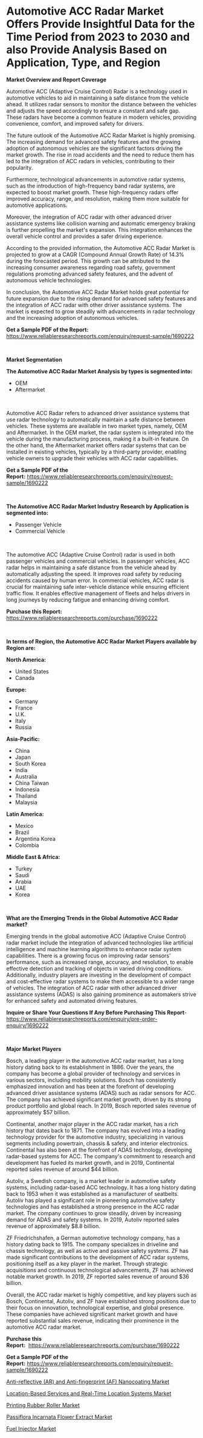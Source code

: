 <p><h1>Automotive ACC Radar Market Offers Provide Insightful Data for the Time Period from 2023 to 2030 and also Provide Analysis Based on Application, Type, and Region</h1></p><p><strong>Market Overview and Report Coverage</strong></p>
<p><p>Automotive ACC (Adaptive Cruise Control) Radar is a technology used in automotive vehicles to aid in maintaining a safe distance from the vehicle ahead. It utilizes radar sensors to monitor the distance between the vehicles and adjusts the speed accordingly to ensure a constant and safe gap. These radars have become a common feature in modern vehicles, providing convenience, comfort, and improved safety for drivers.</p><p>The future outlook of the Automotive ACC Radar Market is highly promising. The increasing demand for advanced safety features and the growing adoption of autonomous vehicles are the significant factors driving the market growth. The rise in road accidents and the need to reduce them has led to the integration of ACC radars in vehicles, contributing to their popularity.</p><p>Furthermore, technological advancements in automotive radar systems, such as the introduction of high-frequency band radar systems, are expected to boost market growth. These high-frequency radars offer improved accuracy, range, and resolution, making them more suitable for automotive applications.</p><p>Moreover, the integration of ACC radar with other advanced driver assistance systems like collision warning and automatic emergency braking is further propelling the market's expansion. This integration enhances the overall vehicle control and provides a safer driving experience.</p><p>According to the provided information, the Automotive ACC Radar Market is projected to grow at a CAGR (Compound Annual Growth Rate) of 14.3% during the forecasted period. This growth can be attributed to the increasing consumer awareness regarding road safety, government regulations promoting advanced safety features, and the advent of autonomous vehicle technologies.</p><p>In conclusion, the Automotive ACC Radar Market holds great potential for future expansion due to the rising demand for advanced safety features and the integration of ACC radar with other driver assistance systems. The market is expected to grow steadily with advancements in radar technology and the increasing adoption of autonomous vehicles.</p></p>
<p><strong>Get a Sample PDF of the Report:</strong> <a href="https://www.reliableresearchreports.com/enquiry/request-sample/1690222">https://www.reliableresearchreports.com/enquiry/request-sample/1690222</a></p>
<p>&nbsp;</p>
<p><strong>Market Segmentation</strong></p>
<p><strong>The Automotive ACC Radar Market Analysis by types is segmented into:</strong></p>
<p><ul><li>OEM</li><li>Aftermarket</li></ul></p>
<p>&nbsp;</p>
<p><p>Automotive ACC Radar refers to advanced driver assistance systems that use radar technology to automatically maintain a safe distance between vehicles. These systems are available in two market types, namely, OEM and Aftermarket. In the OEM market, the radar system is integrated into the vehicle during the manufacturing process, making it a built-in feature. On the other hand, the Aftermarket market offers radar systems that can be installed in existing vehicles, typically by a third-party provider, enabling vehicle owners to upgrade their vehicles with ACC radar capabilities.</p></p>
<p><strong>Get a Sample PDF of the Report:</strong>&nbsp;<a href="https://www.reliableresearchreports.com/enquiry/request-sample/1690222">https://www.reliableresearchreports.com/enquiry/request-sample/1690222</a></p>
<p>&nbsp;</p>
<p><strong>The Automotive ACC Radar Market Industry Research by Application is segmented into:</strong></p>
<p><ul><li>Passenger Vehicle</li><li>Commercial Vehicle</li></ul></p>
<p>&nbsp;</p>
<p><p>The automotive ACC (Adaptive Cruise Control) radar is used in both passenger vehicles and commercial vehicles. In passenger vehicles, ACC radar helps in maintaining a safe distance from the vehicle ahead by automatically adjusting the speed. It improves road safety by reducing accidents caused by human error. In commercial vehicles, ACC radar is crucial for maintaining safe inter-vehicle distance while ensuring efficient traffic flow. It enables effective management of fleets and helps drivers in long journeys by reducing fatigue and enhancing driving comfort.</p></p>
<p><strong>Purchase this Report:</strong>&nbsp; <a href="https://www.reliableresearchreports.com/purchase/1690222">https://www.reliableresearchreports.com/purchase/1690222</a></p>
<p>&nbsp;</p>
<p><strong>In terms of Region, the Automotive ACC Radar Market Players available by Region are:</strong></p>
<p>
    <p> <strong> North America: </strong>
        <ul>
            <li>United States</li>
            <li>Canada</li>
        </ul>
        </p> 
    <p> <strong> Europe: </strong>
        <ul>
            <li>Germany</li>
            <li>France</li>
            <li>U.K.</li>
            <li>Italy</li>
            <li>Russia</li>
        </ul>
        </p> 
    <p> <strong> Asia-Pacific: </strong>
        <ul>
            <li>China</li>
            <li>Japan</li>
            <li>South Korea</li>
            <li>India</li>
            <li>Australia</li>
            <li>China Taiwan</li>
            <li>Indonesia</li>
            <li>Thailand</li>
            <li>Malaysia</li>
        </ul>
        </p> 
    <p> <strong> Latin America: </strong>
        <ul>
            <li>Mexico</li>
            <li>Brazil</li>
            <li>Argentina Korea</li>
            <li>Colombia</li>
        </ul>
        </p> 
    <p> <strong> Middle East & Africa: </strong>
        <ul>
            <li>Turkey</li>
            <li>Saudi</li>
            <li>Arabia</li>
            <li>UAE</li>
            <li>Korea</li>
        </ul>
    </p>
    </p>
<p>&nbsp;</p>
<p><strong>What are the Emerging Trends in the Global Automotive ACC Radar market?</strong></p>
<p><p>Emerging trends in the global automotive ACC (Adaptive Cruise Control) radar market include the integration of advanced technologies like artificial intelligence and machine learning algorithms to enhance radar system capabilities. There is a growing focus on improving radar sensors' performance, such as increased range, accuracy, and resolution, to enable effective detection and tracking of objects in varied driving conditions. Additionally, industry players are investing in the development of compact and cost-effective radar systems to make them accessible to a wider range of vehicles. The integration of ACC radar with other advanced driver assistance systems (ADAS) is also gaining prominence as automakers strive for enhanced safety and automated driving features.</p></p>
<p><strong>Inquire or Share Your Questions If Any Before Purchasing This Report</strong>- <a href="https://www.reliableresearchreports.com/enquiry/pre-order-enquiry/1690222">https://www.reliableresearchreports.com/enquiry/pre-order-enquiry/1690222</a></p>
<p>&nbsp;</p>
<p><strong>Major Market Players</strong></p>
<p><p>Bosch, a leading player in the automotive ACC radar market, has a long history dating back to its establishment in 1886. Over the years, the company has become a global provider of technology and services in various sectors, including mobility solutions. Bosch has consistently emphasized innovation and has been at the forefront of developing advanced driver assistance systems (ADAS) such as radar sensors for ACC. The company has achieved significant market growth, driven by its strong product portfolio and global reach. In 2019, Bosch reported sales revenue of approximately $57 billion.</p><p>Continental, another major player in the ACC radar market, has a rich history that dates back to 1871. The company has evolved into a leading technology provider for the automotive industry, specializing in various segments including powertrain, chassis & safety, and interior electronics. Continental has also been at the forefront of ADAS technology, developing radar-based systems for ACC. The company's commitment to research and development has fueled its market growth, and in 2019, Continental reported sales revenue of around $44 billion.</p><p>Autoliv, a Swedish company, is a market leader in automotive safety systems, including radar-based ACC technology. It has a long history dating back to 1953 when it was established as a manufacturer of seatbelts. Autoliv has played a significant role in pioneering automotive safety technologies and has established a strong presence in the ACC radar market. The company continues to grow steadily, driven by increasing demand for ADAS and safety systems. In 2019, Autoliv reported sales revenue of approximately $8.8 billion.</p><p>ZF Friedrichshafen, a German automotive technology company, has a history dating back to 1915. The company specializes in driveline and chassis technology, as well as active and passive safety systems. ZF has made significant contributions to the development of ACC radar systems, positioning itself as a key player in the market. Through strategic acquisitions and continuous technological advancements, ZF has achieved notable market growth. In 2019, ZF reported sales revenue of around $36 billion.</p><p>Overall, the ACC radar market is highly competitive, and key players such as Bosch, Continental, Autoliv, and ZF have established strong positions due to their focus on innovation, technological expertise, and global presence. These companies have achieved significant market growth and have reported substantial sales revenue, indicating their prominence in the automotive ACC radar market.</p></p>
<p><strong>Purchase this Report:</strong>&nbsp;&nbsp;<a href="https://www.reliableresearchreports.com/purchase/1690222">https://www.reliableresearchreports.com/purchase/1690222</a></p>
<p></p>
<p><strong>Get a Sample PDF of the Report:</strong>&nbsp;<a href="https://www.reliableresearchreports.com/enquiry/request-sample/1690222">https://www.reliableresearchreports.com/enquiry/request-sample/1690222</a></p>
<p><p><a href="https://www.linkedin.com/pulse/anti-reflective-ar-anti-fingerprint-af-nanocoating-market-uqnvf/">Anti-reflective (AR) and Anti-fingerprint (AF) Nanocoating Market</a></p><p><a href="https://www.linkedin.com/pulse/decoding-location-based-services-real-time-location-systems-mnksf/">Location-Based Services and Real-Time Location Systems Market</a></p><p><a href="https://medium.com/@zoeyleannon2023/printing-rubber-roller-market-exploring-market-share-market-trends-and-future-growth-ea2ea3f26705">Printing Rubber Roller Market</a></p><p><a href="https://medium.com/@porteradams98/passiflora-incarnata-flower-extract-market-trends-and-market-analysis-forecasted-for-period-568186e464c8">Passiflora Incarnata Flower Extract Market</a></p><p><a href="https://github.com/provorikovar/Market-Research-Report-List-1/blob/main/fuel-injector-market.md">Fuel Injector Market</a></p></p>